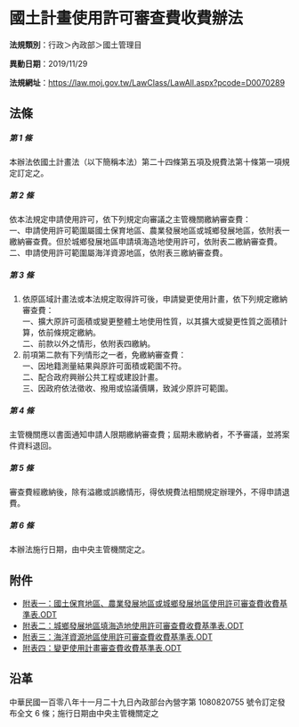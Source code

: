 # 國土計畫使用許可審查費收費辦法




**法規類別**：行政＞內政部＞國土管理目

**異動日期**：2019/11/29  

**法規網址**：https://law.moj.gov.tw/LawClass/LawAll.aspx?pcode=D0070289



## 法條
##### 第 1 條
本辦法依國土計畫法（以下簡稱本法）第二十四條第五項及規費法第十條第一項規定訂定之。

##### 第 2 條
依本法規定申請使用許可，依下列規定向審議之主管機關繳納審查費：  
一、申請使用許可範圍屬國土保育地區、農業發展地區或城鄉發展地區，依附表一繳納審查費。但於城鄉發展地區申請填海造地使用許可，依附表二繳納審查費。  
二、申請使用許可範圍屬海洋資源地區，依附表三繳納審查費。

##### 第 3 條
1. 依原區域計畫法或本法規定取得許可後，申請變更使用計畫，依下列規定繳納審查費：  
一、擴大原許可面積或變更整體土地使用性質，以其擴大或變更性質之面積計算，依前條規定繳納。  
二、前款以外之情形，依附表四繳納。
1. 前項第二款有下列情形之一者，免繳納審查費：  
一、因地籍測量結果與原許可面積或範圍不符。  
二、配合政府興辦公共工程或建設計畫。  
三、因政府依法徵收、撥用或協議價購，致減少原許可範圍。

##### 第 4 條
主管機關應以書面通知申請人限期繳納審查費；屆期未繳納者，不予審議，並將案件資料退回。

##### 第 5 條
審查費經繳納後，除有溢繳或誤繳情形，得依規費法相關規定辦理外，不得申請退費。

##### 第 6 條
本辦法施行日期，由中央主管機關定之。
## 附件
* [附表一：國土保育地區、農業發展地區或城鄉發展地區使用許可審查費收費基準表.ODT](https://law.moj.gov.tw/LawClass/LawGetFile.ashx?FileId=0000259119)
* [附表二：城鄉發展地區填海造地使用許可審查費收費基準表.ODT](https://law.moj.gov.tw/LawClass/LawGetFile.ashx?FileId=0000259120)
* [附表三：海洋資源地區使用許可審查費收費基準表.ODT](https://law.moj.gov.tw/LawClass/LawGetFile.ashx?FileId=0000259121)
* [附表四：變更使用計畫審查費收費基準表.ODT](https://law.moj.gov.tw/LawClass/LawGetFile.ashx?FileId=0000259122)
## 沿革
中華民國一百零八年十一月二十九日內政部台內營字第 1080820755 號令訂定發布全文 6  條；施行日期由中央主管機關定之
